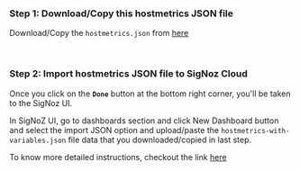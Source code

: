 ### Step 1: Download/Copy this hostmetrics JSON file

Download/Copy the `hostmetrics.json` from [here](https://github.com/SigNoz/dashboards/blob/main/hostmetrics/hostmetrics.json)

&nbsp;
&nbsp;

### Step 2: Import hostmetrics JSON file to SigNoz Cloud

Once you click on the **`Done`** button at the bottom right corner, you'll be taken to the SigNoz UI.

In SigNoZ UI, go to dashboards section and click New Dashboard button and select the import JSON option and upload/paste the `hostmetrics-with-variables.json` file data that you downloaded/copied in last step.


To know more detailed instructions, checkout the link [here](https://signoz.io/docs/userguide/hostmetrics/)
